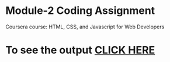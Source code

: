 

# Module-2 Coding Assignment

Coursera course: HTML, CSS, and Javascript for Web Developers

# To see the output [CLICK HERE](https://pat229988.github.io/coursera-test/module2-solution/index.html)

